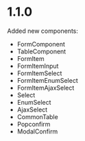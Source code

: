 # 1.1.0

Added new components:

* FormComponent
* TableComponent
* FormItem
* FormItemInput
* FormItemSelect
* FormItemEnumSelect
* FormItemAjaxSelect
* Select
* EnumSelect
* AjaxSelect
* CommonTable
* Popconfirm
* ModalConfirm
